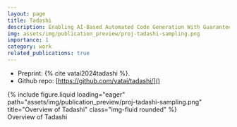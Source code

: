 ```yaml
---
layout: page
title: Tadashi
description: Enabling AI-Based Automated Code Generation With Guaranteed Correctness
img: assets/img/publication_preview/proj-tadashi-sampling.png
importance: 1
category: work
related_publications: true
---
```


- Preprint: {% cite vatai2024tadashi %}.
- Github repo: [https://github.com/vatai/tadashi/]()

<div class="row">
    <div class="col-sm mt-3 mt-md-0">
        {% include figure.liquid loading="eager" path="assets/img/publication_preview/proj-tadashi-sampling.png" title="Overview of Tadashi" class="img-fluid rounded" %}
    </div>
</div>
<div class="caption">
    Overview of Tadashi
</div>
